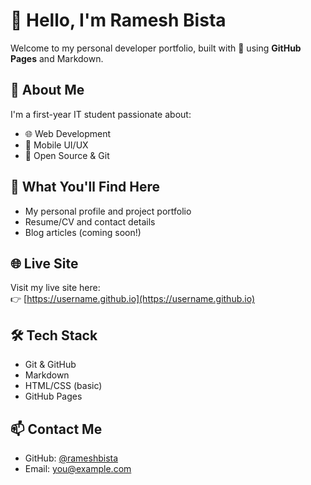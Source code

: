 # 👋 Hello, I'm Ramesh Bista

Welcome to my personal developer portfolio, built with 💙 using **GitHub Pages** and Markdown.

## 🚀 About Me
I'm a first-year IT student passionate about:
- 🌐 Web Development
- 📱 Mobile UI/UX
- 🧠 Open Source & Git

## 📄 What You'll Find Here
- My personal profile and project portfolio
- Resume/CV and contact details
- Blog articles (coming soon!)

## 🌐 Live Site
Visit my live site here:  
👉 [https://username.github.io](https://username.github.io)

## 🛠️ Tech Stack
- Git & GitHub
- Markdown
- HTML/CSS (basic)
- GitHub Pages

## 📫 Contact Me
- GitHub: [@rameshbista](https://github.com/rameshbista)
- Email: you@example.com
